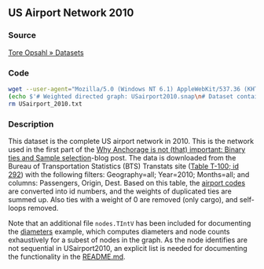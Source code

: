 US Airport Network 2010
-----------------------

### Source ###

[Tore Opsahl » Datasets](http://toreopsahl.com/datasets/#usairports)

### Code ###

```bash
wget --user-agent="Mozilla/5.0 (Windows NT 6.1) AppleWebKit/537.36 (KHTML, like Gecko) Chrome/41.0.2228.0 Safari/537.36" http://opsahl.co.uk/tnet/datasets/USairport_2010.txt
(echo $'# Weighted directed graph: USairport2010.snap\n# Dataset containing the complete US airport network in 2010, where weights represent number of seats available on scheduled flights between airports (weights of duplicate edges are summed).\n# Nodes: 1574 Edges: 28236\n# FromNodeId  ToNodeId  EdgeW'; cat USairport_2010.txt) > USairport2010.snap
rm USairport_2010.txt
```

### Description ###

This dataset is the complete US airport network in 2010. This is the network used in the first part of the [Why Anchorage is not (that) important: Binary ties and Sample selection](http://toreopsahl.com/2011/08/12/why-anchorage-is-not-that-important-binary-ties-and-sample-selection/)-blog post. The data is downloaded from the Bureau of Transportation Statistics (BTS) Transtats site ([Table T-100; id 292](http://www.transtats.bts.gov/DL_SelectFields.asp?Table_ID=292)) with the following filters: Geography=all; Year=2010; Months=all; and columns: Passengers, Origin, Dest. Based on this table, the [airport codes](http://opsahl.co.uk/tnet/datasets/USairport_2010_codes.txt) are converted into id numbers, and the weights of duplicated ties are summed up. Also ties with a weight of 0 are removed (only cargo), and self-loops removed.

Note that an additional file `nodes.TIntV` has been included for documenting the [diameters](/contrib/yins-enas/examples/diameters) example, which computes diameters and node counts exhaustively for a subest of nodes in the graph. As the node identifies are not sequential in USairport2010, an explicit list is needed for documenting the functionality in the [README.md](/contrib/yins-enas/examples/diameters/README.md).